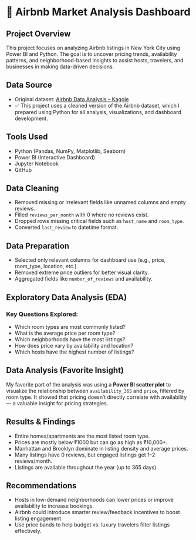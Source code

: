 # 🏡 Airbnb Market Analysis Dashboard 

## Project Overview
This project focuses on analyzing Airbnb listings in New York City using Power BI and Python. The goal is to uncover pricing trends, availability patterns, and neighborhood-based insights to assist hosts, travelers, and businesses in making data-driven decisions.

## Data Source
- Original dataset: [Airbnb Data Analysis – Kaggle](https://www.kaggle.com/datasets/ishitar094/airbnb-data-analysis)
- ✅ This project uses a cleaned version of the Airbnb dataset, which I prepared using Python for all analysis, visualizations, and dashboard development.

## Tools Used
- Python (Pandas, NumPy, Matplotlib, Seaborn)
- Power BI (Interactive Dashboard)
- Jupyter Notebook
- GitHub

## Data Cleaning
- Removed missing or irrelevant fields like unnamed columns and empty reviews.
- Filled `reviews_per_month` with 0 where no reviews exist.
- Dropped rows missing critical fields such as `host_name` and `room_type`.
- Converted `last_review` to datetime format.

## Data Preparation
- Selected only relevant columns for dashboard use (e.g., price, room_type, location, etc.)
- Removed extreme price outliers for better visual clarity.
- Aggregated fields like `number_of_reviews` and availability.

## Exploratory Data Analysis (EDA)

### Key Questions Explored:
- Which room types are most commonly listed?
- What is the average price per room type?
- Which neighborhoods have the most listings?
- How does price vary by availability and location?
- Which hosts have the highest number of listings?

## Data Analysis (Favorite Insight)
My favorite part of the analysis was using a **Power BI scatter plot** to visualize the relationship between `availability_365` and `price`, filtered by room type. It showed that pricing doesn’t directly correlate with availability — a valuable insight for pricing strategies.

## Results & Findings
- Entire homes/apartments are the most listed room type.
- Prices are mostly below ₹1000 but can go as high as ₹10,000+.
- Manhattan and Brooklyn dominate in listing density and average prices.
- Many listings have 0 reviews, but engaged listings get 1–2 reviews/month.
- Listings are available throughout the year (up to 365 days).

## Recommendations
- Hosts in low-demand neighborhoods can lower prices or improve availability to increase bookings.
- Airbnb could introduce smarter review/feedback incentives to boost listing engagement.
- Use price bands to help budget vs. luxury travelers filter listings effectively.





